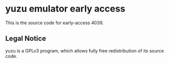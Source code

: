 yuzu emulator early access
=============

This is the source code for early-access 4039.

## Legal Notice

yuzu is a GPLv3 program, which allows fully free redistribution of its source code.